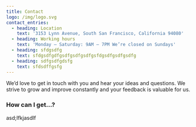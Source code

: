 ```yaml
---
title: Contact
logo: /img/logo.svg
contact_entries:
  - heading: Location
    text: '3153 Lynn Avenue, South San Francisco, California 94080'
  - heading: Working hours
    text: 'Monday – Saturday: 9AM – 7PM We’re closed on Sundays'
  - heading: sfdgsdfg
    text: sfdgsdfgdfgsdfgsdfgsdfgsfdgsdfgsdfgsdfg
  - heading: sdfgsdfgdsfg
    text: sfdsdffgsfg
---
```

We’d love to get in touch with you and hear your ideas and
questions. We strive to grow and improve constantly and your feedback
is valuable for us.

<h3 class="f4 b lh-title mb2">How can I get…?</h3>

asd;lfkjasdlf
